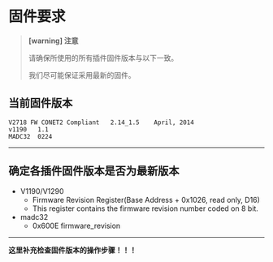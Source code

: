 <!-- Firmware.md --- 
;; 
;; Description: 
;; Author: Hongyi Wu(吴鸿毅)
;; Email: wuhongyi@qq.com 
;; Created: 一 12月  3 10:26:33 2018 (+0800)
;; Last-Updated: 一 12月  3 10:41:18 2018 (+0800)
;;           By: Hongyi Wu(吴鸿毅)
;;     Update #: 1
;; URL: http://wuhongyi.cn -->

# 固件要求

> **[warning] 注意**
>
> 请确保所使用的所有插件固件版本与以下一致。
>
> 我们尽可能保证采用最新的固件。



## 当前固件版本

```text
V2718 FW CONET2 Compliant 	2.14_1.5 	April, 2014
v1190   1.1
MADC32  0224
```

----

## 确定各插件固件版本是否为最新版本

- V1190/V1290
	- Firmware Revision Register(Base Address + 0x1026, read only, D16) 
	- This register contains the firmware revision number coded on 8 bit. 
- madc32
	- 0x600E firmware_revision 

----

**这里补充检查固件版本的操作步骤！！！**


<!-- Firmware.md ends here -->
